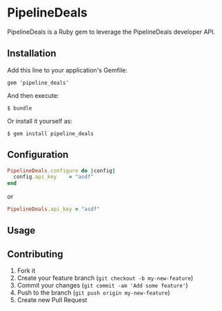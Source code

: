 # PipelineDeals

PipelineDeals is a Ruby gem to leverage the PipelineDeals developer API.

## Installation

Add this line to your application's Gemfile:

    gem 'pipeline_deals'

And then execute:

    $ bundle

Or install it yourself as:

    $ gem install pipeline_deals

## Configuration

```Ruby
PipelineDeals.configure do |config|
  config.api_key    = "asdf"
end
```
or
```Ruby
PipelineDeals.api_key = "asdf"
```
## Usage



## Contributing

1. Fork it
2. Create your feature branch (`git checkout -b my-new-feature`)
3. Commit your changes (`git commit -am 'Add some feature'`)
4. Push to the branch (`git push origin my-new-feature`)
5. Create new Pull Request
